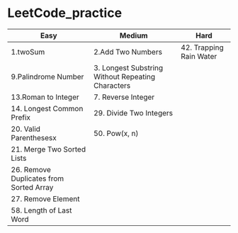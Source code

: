 # LeetCode_practice

| Easy | Medium | Hard |
| - | - | - |
| 1.twoSum | 2.Add Two Numbers | 42. Trapping Rain Water |
| 9.Palindrome Number | 3. Longest Substring Without Repeating Characters |  |
| 13.Roman to Integer | 7. Reverse Integer |  |
| 14. Longest Common Prefix | 29. Divide Two Integers |  |
| 20. Valid Parenthesesx | 50. Pow(x, n) |  |
| 21. Merge Two Sorted Lists |  |  |
| 26. Remove Duplicates from Sorted Array |  |  |
| 27. Remove Element |  |  |
| 58. Length of Last Word |  |  |
